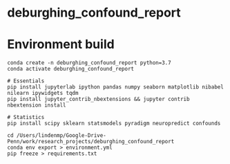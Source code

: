 # deburghing_confound_report

# Environment build

    conda create -n deburghing_confound_report python=3.7
    conda activate deburghing_confound_report

    # Essentials
    pip install jupyterlab ipython pandas numpy seaborn matplotlib nibabel nilearn ipywidgets tqdm
    pip install jupyter_contrib_nbextensions && jupyter contrib nbextension install

	# Statistics
	pip install scipy sklearn statsmodels pyradigm neuropredict confounds

    cd /Users/lindenmp/Google-Drive-Penn/work/research_projects/deburghing_confound_report
    conda env export > environment.yml
	pip freeze > requirements.txt
